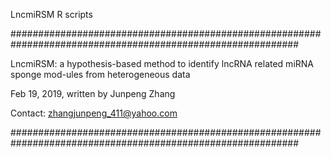 LncmiRSM R scripts

############################################################################################################

LncmiRSM: a hypothesis-based method to identify lncRNA related miRNA sponge mod-ules from heterogeneous data

Feb 19, 2019, written by Junpeng Zhang

Contact: zhangjunpeng_411@yahoo.com

############################################################################################################

